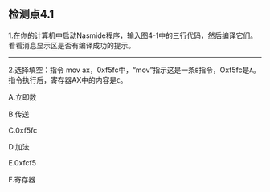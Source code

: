 ## 检测点4.1
1.在你的计算机中启动Nasmide程序，输入图4-1中的三行代码，然后编译它们。看看消息显示区是否有编译成功的提示。

---

2.选择填空：指令 mov ax，0xf5fc中，“mov”指示这是一条`B`指令，Oxf5fc是`A`。指令执行后，寄存器AX中的内容是`C`。

A.立即数

B.传送

C.0xf5fc

D.加法

E.0xfcf5

F.寄存器
